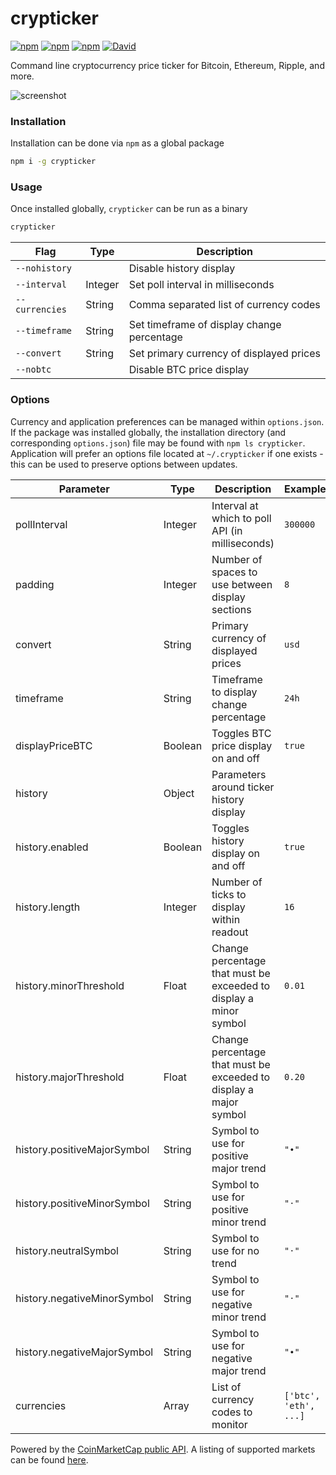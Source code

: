 # crypticker
[![npm](https://img.shields.io/npm/v/crypticker.svg)](https://www.npmjs.com/package/crypticker)
[![npm](https://img.shields.io/npm/l/crypticker.svg)](https://www.npmjs.com/package/crypticker)
[![npm](https://img.shields.io/npm/dm/crypticker.svg)](https://www.npmjs.com/package/crypticker)
[![David](https://img.shields.io/david/sblaurock/crypticker.svg)](https://david-dm.org/sblaurock/crypticker)

Command line cryptocurrency price ticker for Bitcoin, Ethereum, Ripple, and more.

![screenshot](https://github.com/sblaurock/crypticker/raw/master/screenshot.png "Example screenshot of ticker.")

### Installation
Installation can be done via `npm` as a global package
```bash
npm i -g crypticker
```

### Usage
Once installed globally, `crypticker` can be run as a binary
```bash
crypticker
```

| Flag | Type | Description |
| --- | --- | --- |
| `--nohistory` | | Disable history display |
| `--interval` | Integer | Set poll interval in milliseconds |
| `--currencies` | String | Comma separated list of currency codes |
| `--timeframe` | String | Set timeframe of display change percentage |
| `--convert` | String | Set primary currency of displayed prices |
| `--nobtc` | | Disable BTC price display |

### Options
Currency and application preferences can be managed within `options.json`. If the package was installed globally, the installation directory (and corresponding `options.json`) file may be found with `npm ls crypticker`. Application will prefer an options file located at `~/.crypticker` if one exists - this can be used to preserve options between updates.

| Parameter | Type | Description | Example |
| --- | --- | --- | --- |
| pollInterval | Integer | Interval at which to poll API (in milliseconds) | `300000` |
| padding | Integer | Number of spaces to use between display sections | `8` |
| convert | String | Primary currency of displayed prices | `usd` |
| timeframe | String | Timeframe to display change percentage | `24h` |
| displayPriceBTC | Boolean | Toggles BTC price display on and off | `true` |
| history | Object | Parameters around ticker history display | |
| history.enabled | Boolean | Toggles history display on and off | `true` |
| history.length | Integer | Number of ticks to display within readout | `16` |
| history.minorThreshold | Float | Change percentage that must be exceeded to display a minor symbol | `0.01` |
| history.majorThreshold | Float | Change percentage that must be exceeded to display a major symbol | `0.20` |
| history.positiveMajorSymbol | String | Symbol to use for positive major trend | `"∙"` |
| history.positiveMinorSymbol | String | Symbol to use for positive minor trend | `"⋅"` |
| history.neutralSymbol | String | Symbol to use for no trend | `"⋅"` |
| history.negativeMinorSymbol | String | Symbol to use for negative minor trend | `"⋅"` |
| history.negativeMajorSymbol | String | Symbol to use for negative major trend | `"∙"` |
| currencies | Array | List of currency codes to monitor | `['btc', 'eth', ...]` |

Powered by the [CoinMarketCap public API](https://coinmarketcap.com/api/). A listing of supported markets can be found [here](https://api.coinmarketcap.com/v1/ticker/).
